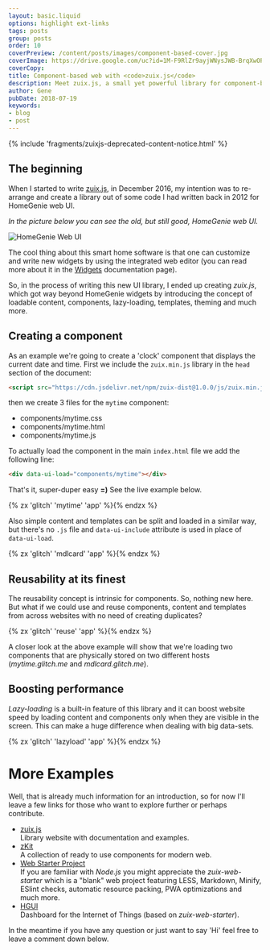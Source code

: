 ```yaml
---
layout: basic.liquid
options: highlight ext-links
tags: posts
group: posts
order: 10
coverPreview: /content/posts/images/component-based-cover.jpg
coverImage: https://drive.google.com/uc?id=1M-F9RlZr9ayjWNysJWB-BrqXwOP-q_o1
coverCopy:
title: Component-based web with <code>zuix.js</code>
description: Meet zuix.js, a small yet powerful library for component-based web development.
author: Gene
pubDate: 2018-07-19
keywords:
- blog
- post
---
```


{% include 'fragments/zuixjs-deprecated-content-notice.html' %}

## The beginning

When I started to write [zuix.js](https://zuixjs.org), in December 2016, my intention was to re-arrange and create a
library out of some code I had written back in 2012 for HomeGenie web UI.

*In the picture below you can see the old, but still good, HomeGenie web UI.*

![HomeGenie Web UI](https://genielabs.github.io/HomeGenie/images/docs/dashboard_page_01.jpg)

The cool thing about this smart home software is that one can customize and write new widgets by using the integrated web
editor (you can read more about it in the [Widgets](https://homegenie.it/content/devs/widgets/) documentation page).

So, in the process of writing this new UI library, I ended up creating *zuix.js*, which got way beyond HomeGenie widgets
by introducing the concept of loadable content, components, lazy-loading, templates, theming and much more.

## Creating a component

As an example we're going to create a 'clock' component that displays the current date and time.
First we include the `zuix.min.js` library in the `head` section of the document:

```html
<script src="https://cdn.jsdelivr.net/npm/zuix-dist@1.0.0/js/zuix.min.js"></script>
```

then we create 3 files for the `mytime` component:

- components/mytime.css
- components/mytime.html
- components/mytime.js

To actually load the component in the main `index.html` file we add the following line:

```html
<div data-ui-load="components/mytime"></div>
```

That's it, super-duper easy **=)** See the live example below.

{% zx 'glitch' 'mytime' 'app' %}{% endzx %}

Also simple content and templates can be split and loaded in a similar way, but there's no `.js` file and `data-ui-include` attribute is used in place of `data-ui-load`.

{% zx 'glitch' 'mdlcard' 'app' %}{% endzx %}


## Reusability at its finest

The reusability concept is intrinsic for components. So, nothing new here. But what if we could use and reuse components, content and templates from across websites with no need of creating duplicates?

{% zx 'glitch' 'reuse' 'app' %}{% endzx %}

A closer look at the above example will show that we're loading two components that are physically stored on two different hosts (*mytime.glitch.me* and *mdlcard.glitch.me*).


## Boosting performance

*Lazy-loading* is a built-in feature of this library and it can boost website speed by loading content and components only when they are visible in the screen.
This can make a huge difference when dealing with big data-sets.

{% zx 'glitch' 'lazyload' 'app' %}{% endzx %}


# More Examples

Well, that is already much information for an introduction, so for now I'll leave a few links for those who want to explore further or perhaps contribute.

- [zuix.js](https://zuixjs.org)  
  Library website with documentation and examples.
- [zKit](https://zuixjs.github.io/zkit)  
  A collection of ready to use components for modern web.
- [Web Starter Project](https://github.com/zuixjs/zuix-web-starter)  
  If you are familiar with *Node.js* you might appreciate the *zuix-web-starter* which is a "blank" web project featuring
  LESS, Markdown, Minify, ESlint checks, automatic resource packing, PWA optimizations and much more.
- [HGUI](https://github.com/genielabs/homegenie-web-ui)  
  Dashboard for the Internet of Things (based on *zuix-web-starter*).

In the meantime if you have any question or just want to say 'Hi' feel free to leave a comment down below.

